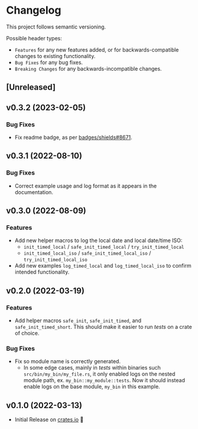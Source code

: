 # Changelog

This project follows semantic versioning.

Possible header types:

- `Features` for any new features added, or for backwards-compatible
  changes to existing functionality.
- `Bug Fixes` for any bug fixes.
- `Breaking Changes` for any backwards-incompatible changes.

## [Unreleased]
<!--
### Features
- Added a new struct `MyStruct` with the following methods:
  - `my_method()`
  - `other_method()`
-->

## v0.3.2 (2023-02-05)

### Bug Fixes

* Fix readme badge, as per [badges/shields#8671](https://github.com/badges/shields/issues/8671).

## v0.3.1 (2022-08-10)

### Bug Fixes

* Correct example usage and log format as it appears in the documentation.

## v0.3.0 (2022-08-09)

### Features

- Add new helper macros to log the local date
  and local date/time ISO:
  - `init_timed_local` / `safe_init_timed_local` / `try_init_timed_local`
  - `init_timed_local_iso` / `safe_init_timed_local_iso` / `try_init_timed_local_iso`
- Add new examples `log_timed_local` and `log_timed_local_iso`
  to confirm intended functionality.

## v0.2.0 (2022-03-19)

### Features

- Add helper macros `safe_init`, `safe_init_timed`, and `safe_init_timed_short`.
  This should make it easier to run *tests* on a crate of choice.

### Bug Fixes

- Fix so module name is correctly generated.
  - In some edge cases, mainly in *tests* within binaries such `src/bin/my_bin/my_file.rs`,
    it only enabled logs on the nested module path, ex. `my_bin::my_module::tests`. Now
    it should instead enable logs on the base module, `my_bin` in this example.

## v0.1.0 (2022-03-13)

- Initial Release on [crates.io] :tada:

[crates.io]: https://crates.io/crates/sensible-env-logger
